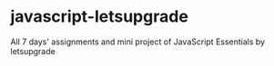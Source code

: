 # javascript-letsupgrade
All 7 days' assignments and mini project of JavaScript Essentials by letsupgrade

